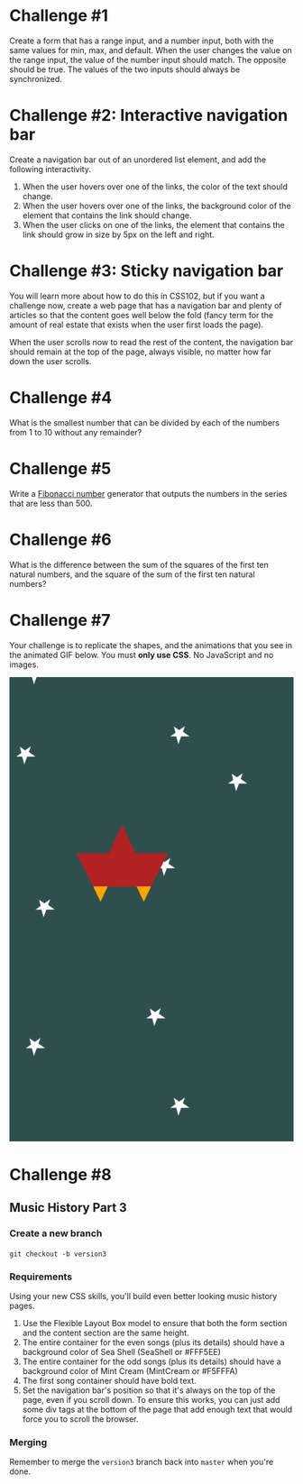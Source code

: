# Challenge \#1 <a id="challenge-1"></a>

Create a form that has a range input, and a number input, both with the same values for min, max, and default. When the user changes the value on the range input, the value of the number input should match. The opposite should be true. The values of the two inputs should always be synchronized.

# Challenge \#2: Interactive navigation bar <a id="challenge-2"></a>

Create a navigation bar out of an unordered list element, and add the following interactivity.

1. When the user hovers over one of the links, the color of the text should change.
1. When the user hovers over one of the links, the background color of the element that contains the link should change.
1. When the user clicks on one of the links, the element that contains the link should grow in size by 5px on the left and right.

# Challenge \#3: Sticky navigation bar <a id="challenge-3"></a>

You will learn more about how to do this in CSS102, but if you want a challenge now, create a web page that has a navigation bar and plenty of articles so that the content goes well below the fold (fancy term for the amount of real estate that exists when the user first loads the page).

When the user scrolls now to read the rest of the content, the navigation bar should remain at the top of the page, always visible, no matter how far down the user scrolls.

# Challenge \#4 <a id="challenge-4"></a>

What is the smallest number  that can be divided by each of the numbers from 1 to 10 without any remainder?

# Challenge \#5 <a id="challenge-5"></a>

Write a [Fibonacci number](https://en.wikipedia.org/wiki/Fibonacci_number) generator that outputs the numbers in the series that are less than 500.

# Challenge \#6 <a id="challenge-6"></a>

What is the difference between the sum of the squares of the first ten natural numbers, and the square of the sum of the first ten natural numbers?

# Challenge \#7 <a id="challenge-7"></a>

Your challenge is to replicate the shapes, and the animations that you see in the animated GIF below. You must **only use CSS**. No JavaScript and no images.

<img src="fKDwWc0Stk.gif">

# Challenge \#8 <a id="challenge-8"></a>

## Music History Part 3

### Create a new branch

`git checkout -b version3`

### Requirements

Using your new CSS skills, you'll build even better looking music history pages.

1. Use the Flexible Layout Box model to ensure that both the form section and the content section are the same height.
1. The entire container for the even songs (plus its details) should have a background color of Sea Shell (SeaShell or \#FFF5EE)
1. The entire container for the odd songs (plus its details) should have a background color of Mint Cream (MintCream or \#F5FFFA)
1. The first song container should have bold text.
1. Set the navigation bar's position so that it's always on the top of the page, even if you scroll down. To ensure this works, you can just add some div tags at the bottom of the page that add enough text that would force you to scroll the browser.

### Merging

Remember to merge the `version3` branch back into `master` when you're done.